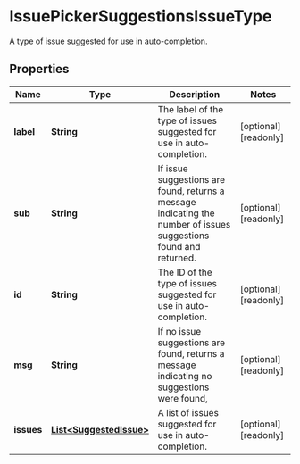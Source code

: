 

# IssuePickerSuggestionsIssueType

A type of issue suggested for use in auto-completion.
## Properties

Name | Type | Description | Notes
------------ | ------------- | ------------- | -------------
**label** | **String** | The label of the type of issues suggested for use in auto-completion. |  [optional] [readonly]
**sub** | **String** | If issue suggestions are found, returns a message indicating the number of issues suggestions found and returned. |  [optional] [readonly]
**id** | **String** | The ID of the type of issues suggested for use in auto-completion. |  [optional] [readonly]
**msg** | **String** | If no issue suggestions are found, returns a message indicating no suggestions were found, |  [optional] [readonly]
**issues** | [**List&lt;SuggestedIssue&gt;**](SuggestedIssue.md) | A list of issues suggested for use in auto-completion. |  [optional] [readonly]



